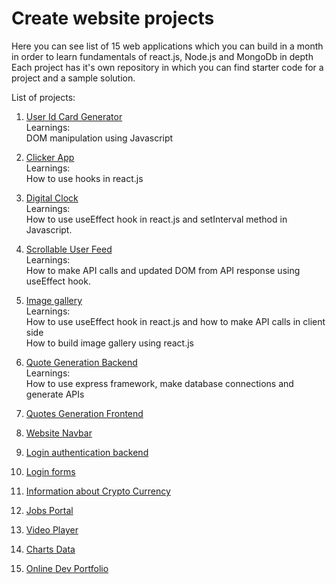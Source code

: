 # Create website projects
Here you can see list of 15 web applications which you can build in a month in order to learn fundamentals of react.js, Node.js and MongoDb in depth   
Each project has it's own repository in which you can find starter code for a project and a sample solution.

List of projects:
1. [User Id Card Generator](https://github.com/codeclassifiers/react30_1_id_card_generator)  
Learnings:  
DOM manipulation using Javascript  

2. [Clicker App](https://github.com/codeclassifiers/react30_2_clickerapp)  
Learnings:  
How to use hooks in react.js 

3. [Digital Clock](https://github.com/codeclassifiers/react30_3_digital_clock)  
Learnings:   
How to use useEffect hook in react.js and setInterval method in Javascript.   

4. [Scrollable User Feed](https://github.com/codeclassifiers/react30_4_user_feed_app)  
Learnings:  
How to make API calls and updated DOM from API response using useEffect hook.  

5. [Image gallery](https://github.com/codeclassifiers/react30_5_image_gallery_app)  
Learnings:  
How to use useEffect hook in react.js and how to make API calls in client side  
How to build image gallery using react.js  

6. [Quote Generation Backend](https://github.com/codeclassifiers/react30_6_quotes_generation_backend)  
Learnings:  
How to use express framework, make database connections and generate APIs  

7. [Quotes Generation Frontend](https://github.com/codeclassifiers/react30_7_quotes_generation_frontend) 

8. [Website Navbar](https://github.com/codeclassifiers/react30_8_header) 

9. [Login authentication backend](https://github.com/codeclassifiers/react30_9_login_auth_backend)   

10. [Login forms](https://github.com/codeclassifiers/react30_10_login_auth_frontend)   

11. [Information about Crypto Currency](https://github.com/codeclassifiers/react30_11_crypto_currency_info)   

12. [Jobs Portal](https://github.com/codeclassifiers/react30_12_jobs_portal)   

13. [Video Player](https://github.com/codeclassifiers/react30_13_video_player)   

14. [Charts Data](https://github.com/codeclassifiers/react30_14_charts_data)   

15. [Online Dev Portfolio](https://github.com/codeclassifiers/react30_15_resume_template)   

